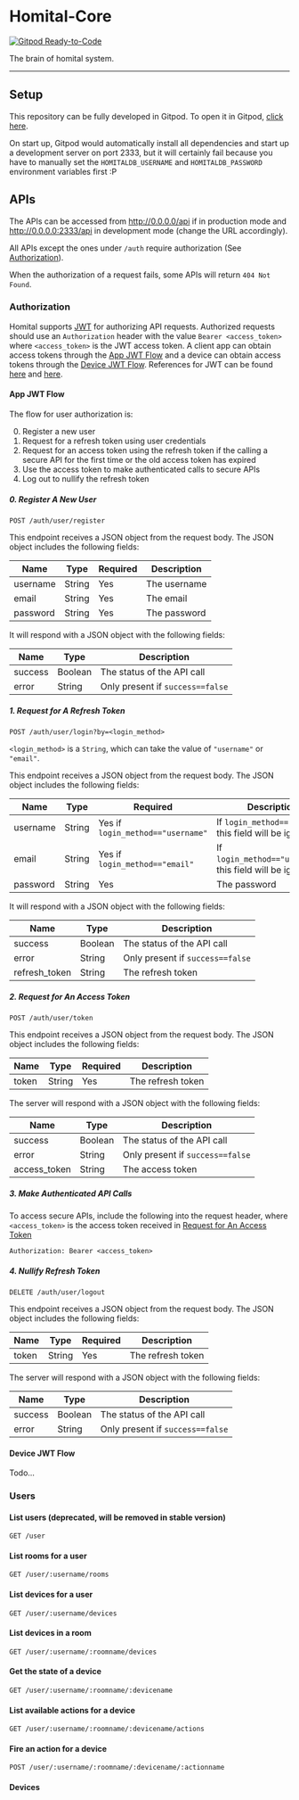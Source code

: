 # Homital-Core

[![Gitpod Ready-to-Code](https://img.shields.io/badge/Gitpod-Ready--to--Code-blue?logo=gitpod)](https://gitpod.io/#https://github.com/Homital/Homital-Core) 

The brain of homital system.

----------------------------

## Setup

This repository can be fully developed in Gitpod. To open it in Gitpod, [click here](https://gitpod.io/#https://github.com/Homital/Homital-Core).

On start up, Gitpod would automatically install all dependencies and start up a development server on port 2333, but it will certainly fail because you have to manually set the `HOMITALDB_USERNAME` and `HOMITALDB_PASSWORD` environment variables first :P

## APIs

The APIs can be accessed from http://0.0.0.0/api if in production mode and http://0.0.0.0:2333/api in development mode (change the URL accordingly).

All APIs except the ones under `/auth` require authorization (See [Authorization](#authorization)).

When the authorization of a request fails, some APIs will return `404 Not Found`.

### Authorization

Homital supports [JWT](https://jwt.io/) for authorizing API requests. Authorized requests should use an `Authorization` header with the value `Bearer <access_token>` where `<access_token>` is the JWT access token. A client app can obtain access tokens through the [App JWT Flow](#app-jwt-flow) and a device can obtain access tokens through the [Device JWT Flow](#device-jwt-flow). References for JWT can be found [here](https://jwt.io/introduction/) and [here](https://auth0.com/resources/ebooks/jwt-handbook).

#### App JWT Flow

The flow for user authorization is:

0. Register a new user
1. Request for a refresh token using user credentials
2. Request for an access token using the refresh token if the calling a secure API for the first time or the old access token has expired
3. Use the access token to make authenticated calls to secure APIs
4. Log out to nullify the refresh token

##### 0. Register A New User

```
POST /auth/user/register
```

This endpoint receives a JSON object from the request body. The JSON object includes the following fields:

Name     | Type   | Required | Description
---------|--------|----------|------------
username | String | Yes      | The username
email    | String | Yes      | The email
password | String | Yes      | The password

It will respond with a JSON object with the following fields:

Name          | Type    | Description
--------------|---------|------------
success       | Boolean | The status of the API call
error         | String  | Only present if `success==false`

##### 1. Request for A Refresh Token

```
POST /auth/user/login?by=<login_method>
```

`<login_method>` is a `String`, which can take the value of `"username"` or `"email"`.

This endpoint receives a JSON object from the request body. The JSON object includes the following fields:

Name     | Type   | Required                          | Description
---------|--------|-----------------------------------|------------
username | String | Yes if `login_method=="username"` | If `login_method=="email"`, this field will be ignored
email    | String | Yes if `login_method=="email"`    | If `login_method=="username"`, this field will be ignored
password | String | Yes                               | The password

It will respond with a JSON object with the following fields:

Name          | Type    | Description
--------------|---------|------------
success       | Boolean | The status of the API call
error         | String  | Only present if `success==false`
refresh_token | String  | The refresh token

##### 2. Request for An Access Token

```
POST /auth/user/token
```

This endpoint receives a JSON object from the request body. The JSON object includes the following fields:

Name  | Type   | Required | Description
------|--------|----------|------------
token | String | Yes      | The refresh token

The server will respond with a JSON object with the following fields:

Name          | Type    | Description
--------------|---------|------------
success       | Boolean | The status of the API call
error         | String  | Only present if `success==false`
access_token  | String  | The access token

##### 3. Make Authenticated API Calls

To access secure APIs, include the following into the request header, where `<access_token>` is the access token received in [Request for An Access Token](#2-request-for-an-access-token)

```
Authorization: Bearer <access_token>
```

##### 4. Nullify Refresh Token

```
DELETE /auth/user/logout
```

This endpoint receives a JSON object from the request body. The JSON object includes the following fields:

Name  | Type   | Required | Description
------|--------|----------|------------
token | String | Yes      | The refresh token

The server will respond with a JSON object with the following fields:

Name          | Type    | Description
--------------|---------|------------
success       | Boolean | The status of the API call
error         | String  | Only present if `success==false`

#### Device JWT Flow

Todo...

### Users

#### List users (deprecated, will be removed in stable version)

```
GET /user
```

#### List rooms for a user

```
GET /user/:username/rooms
```

#### List devices for a user

```
GET /user/:username/devices
```

#### List devices in a room

```
GET /user/:username/:roomname/devices
```

#### Get the state of a device

```
GET /user/:username/:roomname/:devicename
```

#### List available actions for a device

```
GET /user/:username/:roomname/:devicename/actions
```

#### Fire an action for a device

```
POST /user/:username/:roomname/:devicename/:actionname
```

#### Devices
